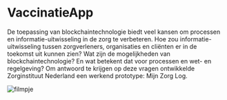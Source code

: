 # VaccinatieApp
De toepassing van blockchaintechnologie biedt veel kansen om processen en informatie-uitwisseling in de zorg te verbeteren. Hoe zou informatie-uitwisseling tussen zorgverleners, organisaties en cliënten er in de toekomst uit kunnen zien? Wat zijn de mogelijkheden van blockchaintechnologie? En wat betekent dat voor processen en wet- en regelgeving? Om antwoord te krijgen op deze vragen ontwikkelde Zorginstituut Nederland een werkend prototype: Mijn Zorg Log.

![filmpje](http://youtube.com/watch?time_continue=2&v=JrntFi4ZrJ8&feature=emb_logo)

